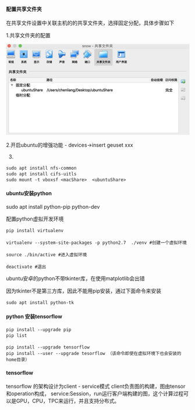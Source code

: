 #### 配置共享文件夹

在共享文件设置中关联主机的的共享文件夹，选择固定分配，具体步骤如下

1.共享文件夹的配置

![avatar](./source/1542617455304.jpg)

2.开启ubuntu的增强功能 - devices->insert geuset xxx

3.

```
sudo apt install nfs-common
sudo apt install cifs-uitls
sudo mount -t vboxsf <macShare>  <ubuntuShare>
```


#### ubuntu安装python
sudo apt install python-pip python-dev

配置python虚拟开发环境

```
pip install virtualenv

virtualenv --system-site-packages -p python2.7  ./venv #创建一个虚拟环境

source ./bin/active #进入虚拟环境

deactivate #退出
```

ubuntu安卓的python不带tkinter库，在使用matplotlib会出错

因为tkinter不是第三方库，因此不能用pip安装，通过下面命令来安装

```
sudo apt install python-tk
```

#### python 安装tensorflow

```
pip install --upgrade pip
pip list

pip install --upgrade tensorflow 
pip install --user --upgrade tesorflow （该命令即使在虚拟环境下也会安装的home目录）
```

#### tensorflow
tensorflow 的架构设计为client - service模式
client负责图的构建，图由tensor和operation构成，
service:Session，run运行客户端构建的图，这个计算过程可以是GPU，CPU，TPC来运行，并且支持分布式。


